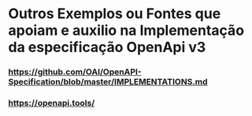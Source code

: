 # Outros Exemplos ou Fontes que apoiam e auxilio na Implementação da especificação OpenApi v3 

### https://github.com/OAI/OpenAPI-Specification/blob/master/IMPLEMENTATIONS.md

### https://openapi.tools/

